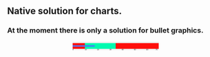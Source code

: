## Native solution for charts.
### At the moment there is only a solution for bullet graphics.

<p align="center">
 <img width="200px" src="bullet_chart.png" alt="qr"/>
</p>
